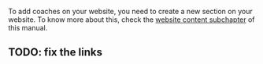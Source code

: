 To add coaches on your website, you need to create a new section on your website. To know more about this, check the [website content subchapter](../website/content.md) of this manual.

## TODO: fix the links